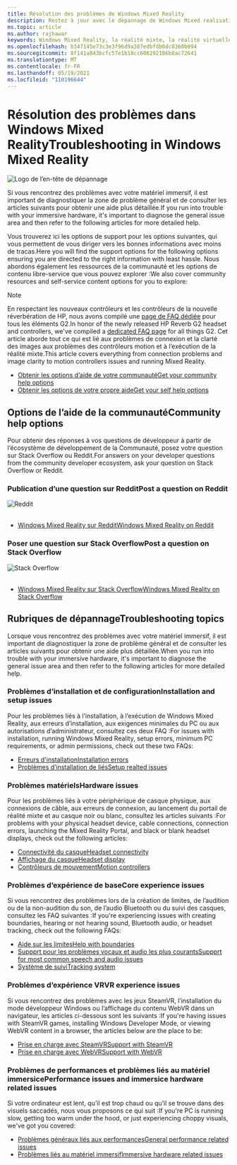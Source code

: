 ```yaml
---
title: Résolution des problèmes de Windows Mixed Reality
description: Restez à jour avec le dépannage de Windows Mixed realisation qui va au-delà de notre documentation de support technique standard.
ms.topic: article
ms.author: rajhawar
keywords: Windows Mixed Reality, la réalité mixte, la réalité virtuelle, VR, MR, dépannage, erreurs, aide, support
ms.openlocfilehash: b347145e73c3e3f96d9a387edbfdb6dc0360b094
ms.sourcegitcommit: 8f141a843bcfc57e1b18cc606292186b8ac72641
ms.translationtype: MT
ms.contentlocale: fr-FR
ms.lasthandoff: 05/19/2021
ms.locfileid: "110196644"
---
```

# <a name="troubleshooting-in-windows-mixed-reality"></a><span data-ttu-id="b56e2-104">Résolution des problèmes dans Windows Mixed Reality</span><span class="sxs-lookup"><span data-stu-id="b56e2-104">Troubleshooting in Windows Mixed Reality</span></span>

![Logo de l’en-tête de dépannage](images/1050px-Mixedrealityportal.png)

<span data-ttu-id="b56e2-106">Si vous rencontrez des problèmes avec votre matériel immersif, il est important de diagnostiquer la zone de problème général et de consulter les articles suivants pour obtenir une aide plus détaillée.</span><span class="sxs-lookup"><span data-stu-id="b56e2-106">If you run into trouble with your immersive hardware, it's important to diagnose the general issue area and then refer to the following articles for more detailed help.</span></span>

<span data-ttu-id="b56e2-107">Vous trouverez ici les options de support pour les options suivantes, qui vous permettent de vous diriger vers les bonnes informations avec moins de tracas.</span><span class="sxs-lookup"><span data-stu-id="b56e2-107">Here you will find the support options for the following options ensuring you are directed to the right information with least hassle.</span></span> <span data-ttu-id="b56e2-108">Nous abordons également les ressources de la communauté et les options de contenu libre-service que vous pouvez explorer :</span><span class="sxs-lookup"><span data-stu-id="b56e2-108">We also cover community resources and self-service content options for you to explore:</span></span>

>[!Note]
><span data-ttu-id="b56e2-109">En respectant les nouveaux contrôleurs et les contrôleurs de la nouvelle réverbération de HP, nous avons compilé une [page de FAQ dédiée](reverbG2-faq.yml) pour tous les éléments G2.</span><span class="sxs-lookup"><span data-stu-id="b56e2-109">In honor of the newly released HP Reverb G2 headset and controllers, we've compiled a [dedicated FAQ page](reverbG2-faq.yml) for all things G2.</span></span> <span data-ttu-id="b56e2-110">Cet article aborde tout ce qui est lié aux problèmes de connexion et la clarté des images aux problèmes des contrôleurs motion et à l’exécution de la réalité mixte.</span><span class="sxs-lookup"><span data-stu-id="b56e2-110">This article covers everything from connection problems and image clarity to motion controllers issues and running Mixed Reality.</span></span>

- [<span data-ttu-id="b56e2-111">Obtenir les options d’aide de votre communauté</span><span class="sxs-lookup"><span data-stu-id="b56e2-111">Get your community help options</span></span>](#community-help-options)
- [<span data-ttu-id="b56e2-112">Obtenir les options de votre propre aide</span><span class="sxs-lookup"><span data-stu-id="b56e2-112">Get your self help options</span></span>](#troubleshooting-topics)

## <a name="community-help-options"></a><span data-ttu-id="b56e2-113">Options de l’aide de la communauté</span><span class="sxs-lookup"><span data-stu-id="b56e2-113">Community help options</span></span>

<span data-ttu-id="b56e2-114">Pour obtenir des réponses à vos questions de développeur à partir de l’écosystème de développement de la Communauté, posez votre question sur Stack Overflow ou Reddit.</span><span class="sxs-lookup"><span data-stu-id="b56e2-114">For answers on your developer questions from the community developer ecosystem, ask your question on Stack Overflow or Reddit.</span></span>

### <a name="post-a-question-on-reddit"></a><span data-ttu-id="b56e2-115">Publication d’une question sur Reddit</span><span class="sxs-lookup"><span data-stu-id="b56e2-115">Post a question on Reddit</span></span>
<div class='icon is-large'>
    <img alt='Reddit' src='https://docs.microsoft.com/media/logos/logo_reddit.svg'>
</div><br/>

- [<span data-ttu-id="b56e2-116">Windows Mixed Reality sur Reddit</span><span class="sxs-lookup"><span data-stu-id="b56e2-116">Windows Mixed Reality on Reddit</span></span>](https://www.reddit.com/r/WindowsMR/)

### <a name="post-a-question-on-stack-overflow"></a><span data-ttu-id="b56e2-117">Poser une question sur Stack Overflow</span><span class="sxs-lookup"><span data-stu-id="b56e2-117">Post a question on Stack Overflow</span></span>
<div class='icon is-large'>
    <img alt='Stack Overflow' src='https://docs.microsoft.com/media/logos/logo_stackoverflow.svg'>
</div><br/>

- [<span data-ttu-id="b56e2-118">Windows Mixed Reality sur Stack Overflow</span><span class="sxs-lookup"><span data-stu-id="b56e2-118">Windows Mixed Reality on Stack Overflow</span></span>](https://stackoverflow.com/questions/tagged/windows-mixed-reality)

## <a name="troubleshooting-topics"></a><span data-ttu-id="b56e2-119">Rubriques de dépannage</span><span class="sxs-lookup"><span data-stu-id="b56e2-119">Troubleshooting topics</span></span>

<span data-ttu-id="b56e2-120">Lorsque vous rencontrez des problèmes avec votre matériel immersif, il est important de diagnostiquer la zone de problème général et de consulter les articles suivants pour obtenir une aide plus détaillée.</span><span class="sxs-lookup"><span data-stu-id="b56e2-120">When you run into trouble with your immersive hardware, it's important to diagnose the general issue area and then refer to the following articles for more detailed help.</span></span> 

### <a name="installation-and-setup-issues"></a><span data-ttu-id="b56e2-121">Problèmes d’installation et de configuration</span><span class="sxs-lookup"><span data-stu-id="b56e2-121">Installation and setup issues</span></span>

<span data-ttu-id="b56e2-122">Pour les problèmes liés à l’installation, à l’exécution de Windows Mixed Reality, aux erreurs d’installation, aux exigences minimales du PC ou aux autorisations d’administrateur, consultez ces deux FAQ :</span><span class="sxs-lookup"><span data-stu-id="b56e2-122">For issues with installation, running Windows Mixed Reality, setup errors, minimum PC requirements, or admin permissions, check out these two FAQs:</span></span>

- [<span data-ttu-id="b56e2-123">Erreurs d'installation</span><span class="sxs-lookup"><span data-stu-id="b56e2-123">Installation errors</span></span>](installation_errors.md)
- [<span data-ttu-id="b56e2-124">Problèmes d’installation de liés</span><span class="sxs-lookup"><span data-stu-id="b56e2-124">Setup realted issues</span></span>](wmr-setup-faq.yml)

### <a name="hardware-issues"></a><span data-ttu-id="b56e2-125">Problèmes matériels</span><span class="sxs-lookup"><span data-stu-id="b56e2-125">Hardware issues</span></span>

<span data-ttu-id="b56e2-126">Pour les problèmes liés à votre périphérique de casque physique, aux connexions de câble, aux erreurs de connexion, au lancement du portail de réalité mixte et au casque noir ou blanc, consultez les articles suivants :</span><span class="sxs-lookup"><span data-stu-id="b56e2-126">For problems with your physical headset device, cable connections, connection errors, launching the Mixed Reality Portal, and black or blank headset displays, check out the following articles:</span></span>

- [<span data-ttu-id="b56e2-127">Connectivité du casque</span><span class="sxs-lookup"><span data-stu-id="b56e2-127">Headset connectivity</span></span>](headset-connectivity.md)
- [<span data-ttu-id="b56e2-128">Affichage du casque</span><span class="sxs-lookup"><span data-stu-id="b56e2-128">Headset display</span></span>](headset-display.md)
- [<span data-ttu-id="b56e2-129">Contrôleurs de mouvement</span><span class="sxs-lookup"><span data-stu-id="b56e2-129">Motion controllers</span></span>](motion-controller-problems.md)

### <a name="core-experience-issues"></a><span data-ttu-id="b56e2-130">Problèmes d’expérience de base</span><span class="sxs-lookup"><span data-stu-id="b56e2-130">Core experience issues</span></span>

<span data-ttu-id="b56e2-131">Si vous rencontrez des problèmes lors de la création de limites, de l’audition ou de la non-audition du son, de l’audio Bluetooth ou du suivi des casques, consultez les FAQ suivantes :</span><span class="sxs-lookup"><span data-stu-id="b56e2-131">If you're experiencing issues with creating boundaries, hearing or not hearing sound, Bluetooth audio, or headset tracking, check out the following FAQs:</span></span>

- [<span data-ttu-id="b56e2-132">Aide sur les limites</span><span class="sxs-lookup"><span data-stu-id="b56e2-132">Help with boundaries</span></span>](boundary-questions.md)
- [<span data-ttu-id="b56e2-133">Suppprt pour les problèmes vocaux et audio les plus courants</span><span class="sxs-lookup"><span data-stu-id="b56e2-133">Suppprt for most common speech and audio issues</span></span>](speech-and-audio.md)
- [<span data-ttu-id="b56e2-134">Système de suivi</span><span class="sxs-lookup"><span data-stu-id="b56e2-134">Tracking system</span></span>](tracking.md)

### <a name="vr-experience-issues"></a><span data-ttu-id="b56e2-135">Problèmes d’expérience VR</span><span class="sxs-lookup"><span data-stu-id="b56e2-135">VR experience issues</span></span>

<span data-ttu-id="b56e2-136">Si vous rencontrez des problèmes avec les jeux SteamVR, l’installation du mode développeur Windows ou l’affichage du contenu WebVR dans un navigateur, les articles ci-dessous sont les suivants :</span><span class="sxs-lookup"><span data-stu-id="b56e2-136">If you're having issues with SteamVR games, installing Windows Developer Mode, or viewing WebVR content in a browser, the articles below are the place to be:</span></span>

- [<span data-ttu-id="b56e2-137">Prise en charge avec SteamVR</span><span class="sxs-lookup"><span data-stu-id="b56e2-137">Support with SteamVR</span></span>](steamvr-questions.md)
- [<span data-ttu-id="b56e2-138">Prise en charge avec WebVR</span><span class="sxs-lookup"><span data-stu-id="b56e2-138">Support with WebVR</span></span>](webvr-questions.md)

### <a name="performance-issues-and-immersice-hardware-related-issues"></a><span data-ttu-id="b56e2-139">Problèmes de performances et problèmes liés au matériel immersice</span><span class="sxs-lookup"><span data-stu-id="b56e2-139">Performance issues and immersice hardware related issues</span></span>

<span data-ttu-id="b56e2-140">Si votre ordinateur est lent, qu’il est trop chaud ou qu’il se trouve dans des visuels saccadés, nous vous proposons ce qui suit :</span><span class="sxs-lookup"><span data-stu-id="b56e2-140">If you're PC is running slow, getting too warm under the hood, or just experiencing choppy visuals, we've got you covered:</span></span>

- [<span data-ttu-id="b56e2-141">Problèmes généraux liés aux performances</span><span class="sxs-lookup"><span data-stu-id="b56e2-141">General performance related issues</span></span>](performance-questions.md)
- [<span data-ttu-id="b56e2-142">Problèmes liés au matériel immersif</span><span class="sxs-lookup"><span data-stu-id="b56e2-142">Immersive hardware related issues</span></span>](other-questions.md)
